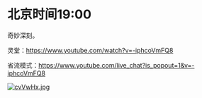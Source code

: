 # 北京时间19:00

奇妙深刻。

灵堂：https://www.youtube.com/watch?v=-iphcoVmFQ8

省流模式：https://www.youtube.com/live_chat?is_popout=1&v=-iphcoVmFQ8

[![cvVwHx.jpg](https://z3.ax1x.com/2021/04/24/cvVwHx.jpg)](https://imgtu.com/i/cvVwHx)